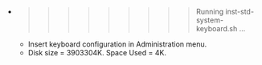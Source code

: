 * >>>>>>>>> Running inst-std-system-keyboard.sh ...
  * Insert keyboard configuration in Administration menu.
  * Disk size = 3903304K. Space Used = 4K.
